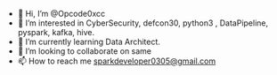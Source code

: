 - 👋 Hi, I’m @Opcode0xcc
- 👀 I’m interested in CyberSecurity, defcon30, python3 , DataPipeline, pyspark, kafka, hive.
- 🌱 I’m currently learning Data Architect.
- 💞️ I’m looking to collaborate on same
- 📫 How to reach me sparkdeveloper0305@gmail.com

<!---
Opcode0xcc/Opcode0xcc is a ✨ special ✨ repository because its `README.md` (this file) appears on your GitHub profile.
You can click the Preview link to take a look at your changes.
--->
